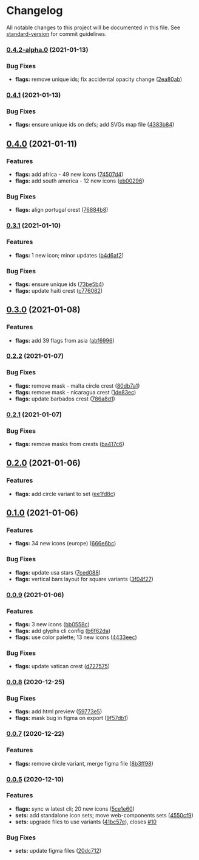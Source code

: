 # Changelog

All notable changes to this project will be documented in this file. See [standard-version](https://github.com/conventional-changelog/standard-version) for commit guidelines.

### [0.4.2-alpha.0](https://github.com/gorango/glyphs/compare/@glyphs/flags-v0.4.1...@glyphs/flags-v0.4.2) (2021-01-13)


### Bug Fixes

* **flags:** remove unique ids; fix accidental opacity change ([2ea80ab](https://github.com/gorango/glyphs/commit/2ea80ab6a77141e01722b7065b2677ac57ed7735))

### [0.4.1](https://github.com/gorango/glyphs/compare/@glyphs/flags-v0.4.0...@glyphs/flags-v0.4.1) (2021-01-13)


### Bug Fixes

* **flags:** ensure unique ids on defs; add SVGs map file ([4383b84](https://github.com/gorango/glyphs/commit/4383b845fdeb9bd4681ea04f67b340bd5377d6c3))

## [0.4.0](https://github.com/gorango/glyphs/compare/@glyphs/flags-v0.3.1...@glyphs/flags-v0.4.0) (2021-01-11)


### Features

* **flags:** add africa - 49 new icons ([74507d4](https://github.com/gorango/glyphs/commit/74507d4cbb63309dd08298be47e009a13829e24a))
* **flags:** add south america - 12 new icons ([eb00296](https://github.com/gorango/glyphs/commit/eb00296139cbd27c7de51d8c89eea3c39262ac73))


### Bug Fixes

* **flags:** align portugal crest ([76884b8](https://github.com/gorango/glyphs/commit/76884b8d2d2531b4775062a6027b9853a65b3fc1))

### [0.3.1](https://github.com/gorango/glyphs/compare/@glyphs/flags-v0.3.0...@glyphs/flags-v0.3.1) (2021-01-10)


### Features

* **flags:** 1 new icon; minor updates ([b4d6af2](https://github.com/gorango/glyphs/commit/b4d6af2017c062548d03429cbfbc31f9008d378c))


### Bug Fixes

* **flags:** ensure unique ids ([73be5b4](https://github.com/gorango/glyphs/commit/73be5b41f7261ef52c035a32d132dc31ef7ebb70))
* **flags:** update haiti crest ([c776082](https://github.com/gorango/glyphs/commit/c776082380dc1b81e16ca16ba4ca41678e16c5cc))

## [0.3.0](https://github.com/gorango/glyphs/compare/@glyphs/flags-v0.5.6...@glyphs/flags-v0.3.0) (2021-01-08)


### Features

* **flags:** add 39 flags from asia ([abf6996](https://github.com/gorango/glyphs/commit/abf69968adf216a82c9b614c12cebdc0ea93ec39))

### [0.2.2](https://github.com/gorango/glyphs/compare/@glyphs/flags-v0.2.1...@glyphs/flags-v0.2.2) (2021-01-07)


### Bug Fixes

* **flags:** remove mask - malta circle crest ([80db7a1](https://github.com/gorango/glyphs/commit/80db7a1207747e496b685df17acd93075e82c6f2))
* **flags:** remove mask - nicaragua crest ([1de83ec](https://github.com/gorango/glyphs/commit/1de83ecf73da438eaf4223ab1f594064a35b3db8))
* **flags:** update barbados crest ([786a8d1](https://github.com/gorango/glyphs/commit/786a8d18d89f80afae682338f61af38612c051b1))

### [0.2.1](https://github.com/gorango/glyphs/compare/@glyphs/flags-v0.2.0...@glyphs/flags-v0.2.1) (2021-01-07)


### Bug Fixes

* **flags:** remove masks from crests ([ba417c6](https://github.com/gorango/glyphs/commit/ba417c6d5f5f1a7f547b4ed8d8bcdcafdc702ba0))

## [0.2.0](https://github.com/gorango/glyphs/compare/@glyphs/flags-v0.1.0...@glyphs/flags-v0.2.0) (2021-01-06)


### Features

* **flags:** add circle variant to set ([ee1fd8c](https://github.com/gorango/glyphs/commit/ee1fd8c719e5a979d80e48418b462d95416b68f2))

## [0.1.0](https://github.com/gorango/glyphs/compare/@glyphs/flags-v0.0.9...@glyphs/flags-v0.1.0) (2021-01-06)


### Features

* **flags:** 34 new icons (europe) ([666e6bc](https://github.com/gorango/glyphs/commit/666e6bcfdfa7abc6e08b8c0b777a8a007700c957))


### Bug Fixes

* **flags:** update usa stars ([7ced088](https://github.com/gorango/glyphs/commit/7ced088a818a62d19b11eeb91ee619e1c2a24228))
* **flags:** vertical bars layout for square variants ([3f04f27](https://github.com/gorango/glyphs/commit/3f04f27d66d1f2c69300bb5de158c91a330fe4e4))

### [0.0.9](https://github.com/gorango/glyphs/compare/@glyphs/flags-v0.0.8...@glyphs/flags-v0.0.9) (2021-01-06)


### Features

* **flags:** 3 new icons ([bb0558c](https://github.com/gorango/glyphs/commit/bb0558cc35be2091f48aa43cc9fca5ee1ff87cea))
* **flags:** add glyphs cli config ([b6f62da](https://github.com/gorango/glyphs/commit/b6f62da881ee287bffc0a49eb699a84dcc83822b))
* **flags:** use color palette; 13 new icons ([4433eec](https://github.com/gorango/glyphs/commit/4433eec2a586d1a9a3e79b286a02ae8c7b93d34d))


### Bug Fixes

* **flags:** update vatican crest ([d727575](https://github.com/gorango/glyphs/commit/d72757534ea8ae8840f68c29eb35d18c275d6996))

### [0.0.8](https://github.com/gorango/glyphs/compare/@glyphs/flags-v0.0.7...@glyphs/flags-v0.0.8) (2020-12-25)


### Bug Fixes

* **flags:** add html preview ([59773e5](https://github.com/gorango/glyphs/commit/59773e59a2e5b26980898f8044319e10a701eaaf))
* **flags:** mask bug in figma on export ([9f57db1](https://github.com/gorango/glyphs/commit/9f57db1196f605293a3ce15753ee586d5f77dd9d))

### [0.0.7](https://github.com/gorango/glyphs/compare/@glyphs/flags-v0.0.6...@glyphs/flags-v0.0.7) (2020-12-22)


### Features

* **flags:** remove circle variant, merge figma file ([8b3ff98](https://github.com/gorango/glyphs/commit/8b3ff9854dd73507b0a0c91a42cc54de4ecd1a24))

### [0.0.5](https://github.com/gorango/glyphs/compare/@glyphs/flags-v0.0.3...@glyphs/flags-v0.0.5) (2020-12-10)


### Features

* **flags:** sync w latest cli; 20 new icons ([5ce1e60](https://github.com/gorango/glyphs/commit/5ce1e603619936c4b4fcaa994216a17da962f51d))
* **sets:** add standalone icon sets; move web-components sets ([4550cf9](https://github.com/gorango/glyphs/commit/4550cf9c0feff1f4c33223af74e049b992a9a4f8))
* **sets:** upgrade files to use variants ([41bc57e](https://github.com/gorango/glyphs/commit/41bc57e9674ecd83e701653330dc1c293a821618)), closes [#10](https://github.com/gorango/glyphs/issues/10)


### Bug Fixes

* **sets:** update figma files ([20dc712](https://github.com/gorango/glyphs/commit/20dc712d7673699e0714c83930b08c3c218fc9e5))
